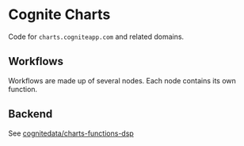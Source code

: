 # Cognite Charts

Code for `charts.cogniteapp.com` and related domains.

## Workflows

Workflows are made up of several nodes. Each node contains its own function.

## Backend

See [cognitedata/charts-functions-dsp](https://github.com/cognitedata/charts-functions-dsp)
